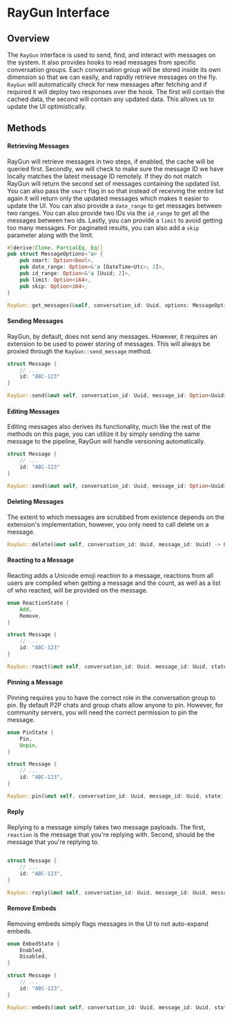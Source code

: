 # RayGun Interface

## Overview

The `RayGun` interface is used to send, find, and interact with messages on the system.  It also provides hooks to read messages from specific conversation groups. Each conversation group will be stored inside its own dimension so that we can easily, and rapidly retrieve messages on the fly. `RayGun` will automatically check for new messages after fetching and if required it will deploy two responses over the hook. The first will contain the cached data, the second will contain any updated data. This allows us to update the UI optimistically. 

## Methods

#### Retrieving Messages

RayGun will retrieve messages in two steps, if enabled, the cache will be queried first. Secondly, we will check to make sure the message ID we have locally matches the latest message ID remotely. If they do not match RayGun will return the second set of messages containing the updated list. You can also pass the `smart` flag in so that instead of receiving the entire list again it will return only the updated messages which makes it easier to update the UI. You can also provide a `date_range` to get messages between two ranges. You can also provide two IDs via the `id_range` to get all the messages between two ids. Lastly, you can provide a `limit` to avoid getting too many messages. For paginated results, you can also add a `skip` parameter along with the limit.


```rust
#[derive(Clone, PartialEq, Eq)]
pub struct MessageOptions<'a> {
    pub smart: Option<bool>,
    pub date_range: Option<&'a [DateTime<Utc>; 2]>,
    pub id_range: Option<&'a [Uuid; 2]>,
    pub limit: Option<i64>,
    pub skip: Option<i64>,
}

RayGun::get_messages(&self, conversation_id: Uuid, options: MessageOptions, callback: Option<Callback>) -> Result<Vec<Message>>;
```

#### Sending Messages

RayGun, by default, does not send any messages. However, it requires an extension to be used to power storing of messages. This will always be proxied through the `RayGun::send_message` method.

```rust
struct Message {
    // ...
    id: "ABC-123"
}

RayGun::send(&mut self, conversation_id: Uuid, message_id: Option<Uuid>, message: Vec<String>) -> Result<()>;
```


#### Editing Messages

Editing messages also derives its functionality, much like the rest of the methods on this page, you can utilize it by simply sending the same message to the pipeline, RayGun will handle versioning automatically.

```rust
struct Message {
    // ...
    id: "ABC-123"
}

RayGun::send(&mut self, conversation_id: Uuid, message_id: Option<Uuid>, message: Vec<String>) -> Result<()>;
```


#### Deleting Messages

The extent to which messages are scrubbed from existence depends on the extension's implementation, however, you only need to call delete on a message.

```rust
RayGun::delete(&mut self, conversation_id: Uuid, message_id: Uuid) -> Result<()>;
```

#### Reacting to a Message

Reacting adds a Unicode emoji reaction to a message, reactions from all users are compiled when getting a message and the count, as well as a list of who reacted, will be provided on the message.

```rust
enum ReactionState {
    Add,
    Remove,
}

struct Message {
    // ...
    id: "ABC-123"
}

RayGun::react(&mut self, conversation_id: Uuid, message_id: Uuid, state: ReactionState, emoji: Option<String>) -> Result<()>;
```

#### Pinning a Message

Pinning requires you to have the correct role in the conversation group to pin. By default P2P chats and group chats allow anyone to pin. However, for community servers, you will need the correct permission to pin the message.

```rust
enum PinState {
    Pin,
    Unpin,
}

struct Message {
    // ...
    id: "ABC-123",
}

RayGun::pin(&mut self, conversation_id: Uuid, message_id: Uuid, state: PinState) -> Result<()>;
```

#### Reply

Replying to a message simply takes two message payloads. The first, `reaction` is the message that you're replying with. Second, should be the message that you're replying to.

```rust

struct Message {
    // ...
    id: "ABC-123",
}

RayGun::reply(&mut self, conversation_id: Uuid, message_id: Uuid, message: Vec<String>) -> Result<()>;
```

#### Remove Embeds

Removing embeds simply flags messages in the UI to not auto-expand embeds.

```rust
enum EmbedState {
    Enabled,
    Disabled,
}

struct Message {
    // ...
    id: "ABC-123",
}

RayGun::embeds(&mut self, conversation_id: Uuid, message_id: Uuid, state: EmbedState) -> Result<()>;
```
